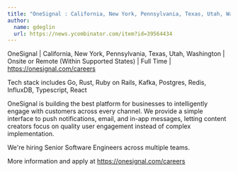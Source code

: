 ```yaml
---
title: "OneSignal : California, New York, Pennsylvania, Texas, Utah, Washington"
author:
  name: gdeglin
  url: https://news.ycombinator.com/item?id=39564434
---
```

OneSignal | California, New York, Pennsylvania, Texas, Utah, Washington | Onsite or Remote (Within Supported States) | Full Time | <a href="https:&#x2F;&#x2F;onesignal.com&#x2F;careers" rel="nofollow">https:&#x2F;&#x2F;onesignal.com&#x2F;careers</a>

Tech stack includes Go, Rust, Ruby on Rails, Kafka, Postgres, Redis, InfluxDB, Typescript, React

OneSignal is building the best platform for businesses to intelligently engage with customers across every channel. We provide a simple interface to push notifications, email, and in-app messages, letting content creators focus on quality user engagement instead of complex implementation.

We&#x27;re hiring Senior Software Engineers across multiple teams.

More information and apply at <a href="https:&#x2F;&#x2F;onesignal.com&#x2F;careers" rel="nofollow">https:&#x2F;&#x2F;onesignal.com&#x2F;careers</a>

